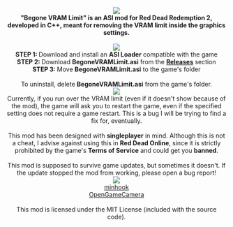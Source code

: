 <p align="center">
<img src="https://i.imgur.com/gC6yxlv.png"/><br>
<b>"Begone VRAM Limit" is an ASI mod for Red Dead Redemption 2, developed in C++, meant for removing the VRAM limit inside the graphics settings.</b><br><br>
<img src="https://i.imgur.com/kOyrZYC.png"/><br>
<b>STEP 1: </b>Download and install an <b>ASI Loader</b> compatible with the game<br>
<b>STEP 2: </b>Download <b>BegoneVRAMLimit.asi</b> from the <b><a href="https://github.com/EricPlayZ/VRAMLimitRemoverRDR2/releases">Releases</a></b> section<br>
<b>STEP 3: </b>Move <b>BegoneVRAMLimit.asi</b> to the game's folder<br><br>
To uninstall, delete <b>BegoneVRAMLimit.asi</b> from the game's folder.<br>
<img src="https://i.imgur.com/m0X9akl.png"/><br>
Currently, if you run over the VRAM limit (even if it doesn't show because of the mod), the game will ask you to restart the game, even if the specified setting does not require a game restart. This is a bug I will be trying to find a fix for, eventually.<br><br>
This mod has been designed with <b>singleplayer</b> in mind. Although this is not a cheat, I advise against using this in <b>Red Dead Online</b>, since it is strictly prohibited by the game's <b>Terms of Service</b> and could get you <b>banned</b>.<br><br>
This mod is supposed to survive game updates, but sometimes it doesn't. If the update stopped the mod from working, please open a bug report!<br>
<img src="https://i.imgur.com/nbipzX1.png"/><br>
<a href="https://github.com/TsudaKageyu/minhook">minhook</a><br>
<a href="https://github.com/coltonon/OpenGameCamera">OpenGameCamera</a><br><br>
This mod is licensed under the MIT License (included with the source code).
</p>
